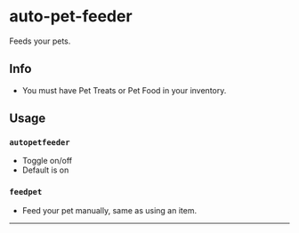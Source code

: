 # auto-pet-feeder
Feeds your pets.

## Info
- You must have Pet Treats or Pet Food in your inventory.

## Usage
### `autopetfeeder`
- Toggle on/off
- Default is on
### `feedpet`
- Feed your pet manually, same as using an item.

---
